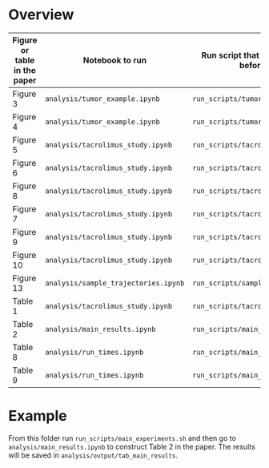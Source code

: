 # Overview

| Figure or table in the paper | Notebook to run | Run script that needs to be run beforehand 
| --- | --- | --- |
| Figure 3 | `analysis/tumor_example.ipynb` | `run_scripts/tumor_example.sh` |
| Figure 4 | `analysis/tumor_example.ipynb` | `run_scripts/tumor_example.sh` |
| Figure 5 | `analysis/tacrolimus_study.ipynb` | `run_scripts/tacrolimus_study.sh` |
| Figure 6 | `analysis/tacrolimus_study.ipynb` | `run_scripts/tacrolimus_study.sh` |
| Figure 8 | `analysis/tacrolimus_study.ipynb` | `run_scripts/tacrolimus_study.sh` |
| Figure 7 | `analysis/tacrolimus_study.ipynb` | `run_scripts/tacrolimus_study.sh` |
| Figure 9 | `analysis/tacrolimus_study.ipynb` | `run_scripts/tacrolimus_study.sh` |
| Figure 10| `analysis/tacrolimus_study.ipynb` | `run_scripts/tacrolimus_study.sh` |
| Figure 13 | `analysis/sample_trajectories.ipynb` | `run_scripts/sample_trajectories.sh` |
| Table 1 | `analysis/tacrolimus_study.ipynb` | `run_scripts/tacrolimus_study.sh` |
| Table 2 | `analysis/main_results.ipynb` | `run_scripts/main_experiments.sh` |
| Table 8 | `analysis/run_times.ipynb` | `run_scripts/main_experiments.sh` |
| Table 9 | `analysis/run_times.ipynb` | `run_scripts/main_experiments.sh` |

# Example

From this folder run `run_scripts/main_experiments.sh` and then go to `analysis/main_results.ipynb` to construct Table 2 in the paper. The results will be saved in `analysis/output/tab_main_results`.
